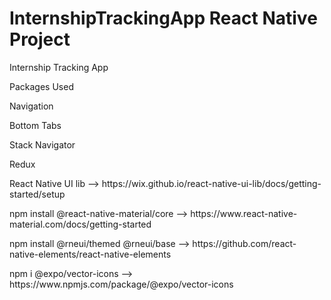 # InternshipTrackingApp React Native Project
Internship Tracking App
<p>
      Packages Used
        <p>Navigation</p> 
        <p>Bottom Tabs </p> 
        <p>Stack Navigator</p> 
        <p>Redux</p> 
        <p>React Native UI lib --> https://wix.github.io/react-native-ui-lib/docs/getting-started/setup</p> 
        <p>npm install @react-native-material/core --> https://www.react-native-material.com/docs/getting-started</p>
        <P>npm install @rneui/themed @rneui/base --> https://github.com/react-native-elements/react-native-elements</p>
        <P>npm i @expo/vector-icons --> https://www.npmjs.com/package/@expo/vector-icons</p>
        <P></p>
        <P></p>
        <P></p>


        

</p>

